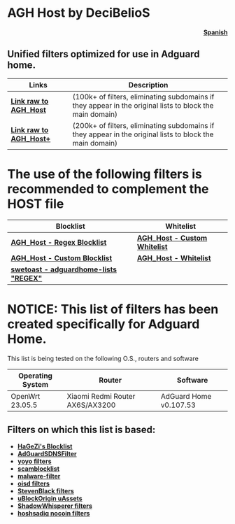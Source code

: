 # AGH Host by DeciBelioS
<div align="right">

[**Spanish**](README_ES.md)

</div>

## Unified filters optimized for use in Adguard home.
| Links | Description | 
| -- | -- |
| [**Link raw to AGH_Host**](https://raw.githubusercontent.com/Deci8BelioS/AGH_Host/refs/heads/main/AGH/hosts.txt) | (100k+ of filters, eliminating subdomains if they appear in the original lists to block the main domain) |
| [**Link raw to AGH_Host+**](https://raw.githubusercontent.com/Deci8BelioS/AGH_Host/refs/heads/main/AGH/AGH_Host%2B.txt) | (200k+ of filters, eliminating subdomains if they appear in the original lists to block the main domain) |

# The use of the following filters is recommended to complement the HOST file
| Blocklist | Whitelist | 
| -- | -- |
| [**AGH_Host - Regex Blocklist**](https://raw.githubusercontent.com/Deci8BelioS/AGH_Host/refs/heads/main/AGH/filters/blocklist/Regex%20Blocklist.txt) | [**AGH_Host - Custom Whitelist**](https://raw.githubusercontent.com/Deci8BelioS/AGH_Host/refs/heads/main/AGH/filters/whitelist/Custom%20Whitelist.txt) |
| [**AGH_Host - Custom Blocklist**](https://raw.githubusercontent.com/Deci8BelioS/AGH_Host/refs/heads/main/AGH/filters/blocklist/Custom%20Blocklist.txt) | [**AGH_Host - Whitelist**](https://raw.githubusercontent.com/Deci8BelioS/AGH_Host/refs/heads/main/AGH/filters/whitelist/whitelist.txt) |
| [**swetoast - adguardhome-lists "REGEX"**](https://raw.githubusercontent.com/swetoast/adguardhome-lists/refs/heads/main/blacklist.txt) |

# NOTICE: This list of filters has been created specifically for Adguard Home.

This list is being tested on the following O.S., routers and software

| Operating System | Router | Software | 
| -- | -- | -- |
| OpenWrt 23.05.5 | Xiaomi Redmi Router AX6S/AX3200 | AdGuard Home v0.107.53 |

## Filters on which this list is based:

* [**HaGeZi's Blocklist**](https://github.com/hagezi/dns-blocklists)
* [**AdGuardSDNSFilter**](https://github.com/AdguardTeam/AdGuardSDNSFilter)
* [**yoyo filters**](https://pgl.yoyo.org/)
* [**scamblocklist**](https://github.com/durablenapkin/scamblocklist/)
* [**malware-filter**](https://gitlab.com/malware-filter/phishing-filter)
* [**oisd filters**](https://github.com/sjhgvr/oisd/)
* [**StevenBlack filters**](https://github.com/StevenBlack/hosts)
* [**uBlockOrigin uAssets**](https://github.com/uBlockOrigin/uAssets/)
* [**ShadowWhisperer filters**](https://github.com/ShadowWhisperer/BlockLists/)
* [**hoshsadiq nocoin filters**](https://github.com/hoshsadiq/adblock-nocoin-list)
